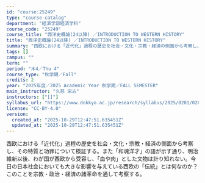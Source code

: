 ```yaml
---
id: "course:25249"
type: "course-catalog"
department: "経済学部経済学科"
course_code: "25249"
course_title: "西洋史概論(24以降) ／INTRODUCTION TO WESTERN HISTORY"
title: "西洋史概論(24以降) ／INTRODUCTION TO WESTERN HISTORY"
summary: "西欧における「近代化」過程の歴史を社会・文化・宗教・経済の側面から考察し、その特質と功罪について検証する。また「和魂洋才」の語が示す通り、明治維新以後、わが国が西欧から受容し、「血や肉」とした文物は計り知れない。今日の日本社会においても大き…"
tags: []
campus: ""
term: ""
period: "木4／Thu 4"
course_type: "秋学期／Fall"
credits: 2
year: "2025年度／2025 Academic Year 秋学期／FALL SEMESTER"
main_instructor: "久慈 栄志"
instructors: ["[]"]
syllabus_url: "https://www.dokkyo.ac.jp/research/syllabus/2025/0201/0201_25249_ja_JP.html"
license: "CC-BY-4.0"
version:
  created_at: "2025-10-29T12:47:51.635451Z"
  updated_at: "2025-10-29T12:47:51.635451Z"
---
```

西欧における「近代化」過程の歴史を社会・文化・宗教・経済の側面から考察し、その特質と功罪について検証する。また「和魂洋才」の語が示す通り、明治維新以後、わが国が西欧から受容し、「血や肉」とした文物は計り知れない。今日の日本社会においても大きな影響を与えている西欧の「伝統」とは何なのか？このことを宗教・政治・経済の諸革命を通して考察する。
